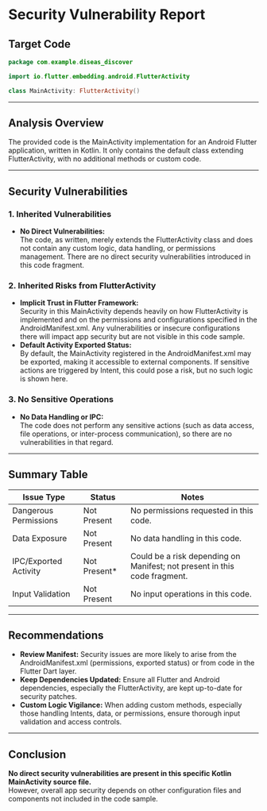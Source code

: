 # Security Vulnerability Report

## Target Code

```kotlin
package com.example.diseas_discover

import io.flutter.embedding.android.FlutterActivity

class MainActivity: FlutterActivity()
```

---

## Analysis Overview

The provided code is the MainActivity implementation for an Android Flutter application, written in Kotlin. It only contains the default class extending FlutterActivity, with no additional methods or custom code.

---

## Security Vulnerabilities

### 1. Inherited Vulnerabilities

- **No Direct Vulnerabilities:**  
  The code, as written, merely extends the FlutterActivity class and does not contain any custom logic, data handling, or permissions management. There are no direct security vulnerabilities introduced in this code fragment.

### 2. Inherited Risks from FlutterActivity

- **Implicit Trust in Flutter Framework:**  
  Security in this MainActivity depends heavily on how FlutterActivity is implemented and on the permissions and configurations specified in the AndroidManifest.xml. Any vulnerabilities or insecure configurations there will impact app security but are not visible in this code sample.
- **Default Activity Exported Status:**  
  By default, the MainActivity registered in the AndroidManifest.xml may be exported, making it accessible to external components. If sensitive actions are triggered by Intent, this could pose a risk, but no such logic is shown here.

### 3. No Sensitive Operations

- **No Data Handling or IPC:**  
  The code does not perform any sensitive actions (such as data access, file operations, or inter-process communication), so there are no vulnerabilities in that regard.

---

## Summary Table
| Issue Type                 | Status        | Notes                                                                                   |
|----------------------------|--------------|----------------------------------------------------------------------------------------|
| Dangerous Permissions      | Not Present  | No permissions requested in this code.                                                  |
| Data Exposure              | Not Present  | No data handling in this code.                                                          |
| IPC/Exported Activity      | Not Present* | Could be a risk depending on Manifest; not present in this code fragment.               |
| Input Validation           | Not Present  | No input operations in this code.                                                       |

---

## Recommendations

- **Review Manifest:** Security issues are more likely to arise from the AndroidManifest.xml (permissions, exported status) or from code in the Flutter Dart layer.
- **Keep Dependencies Updated:** Ensure all Flutter and Android dependencies, especially the FlutterActivity, are kept up-to-date for security patches.
- **Custom Logic Vigilance:** When adding custom methods, especially those handling Intents, data, or permissions, ensure thorough input validation and access controls.

---

## Conclusion

**No direct security vulnerabilities are present in this specific Kotlin MainActivity source file.**  
However, overall app security depends on other configuration files and components not included in the code sample.